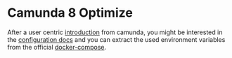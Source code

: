 # Camunda 8 Optimize

After a user centric [introduction](https://docs.camunda.io/optimize/components/what-is-optimize/) from camunda, you might be interested in the [configuration docs](https://docs.camunda.io/optimize/self-managed/optimize-deployment/configuration/getting-started/) and you can extract the used environment variables from the official [docker-compose](https://github.com/camunda/camunda-platform/blob/main/docker-compose.yaml).


